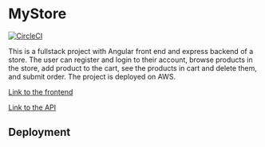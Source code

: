 # MyStore

[![CircleCI](https://circleci.com/gh/wangpengda1210/store-fullstack/tree/master.svg?style=svg)](https://circleci.com/gh/wangpengda1210/store-fullstack/tree/master)

This is a fullstack project with Angular front end and express backend of a store. 
The user can register and login to their account, browse products in the store, add product to the cart, 
see the products in cart and delete them, and submit order. The project is deployed on AWS.

[Link to the frontend](http://mystore-114541.s3-website-us-east-1.amazonaws.com/)

[Link to the API](http://mystore-env.eba-3uctpvim.us-east-1.elasticbeanstalk.com/)

## Deployment

